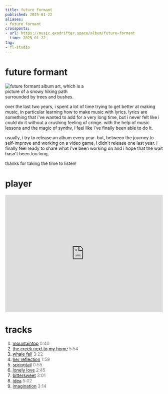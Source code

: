 ```yaml
---
title: future formant
published: 2025-01-22
aliases:
- future formant
crossposts:
- url: https://music.exodrifter.space/album/future-formant
  time: 2025-01-22
tag:
- fl-studio
---
```


# future formant

<div style="width: 50%;">

![future formant album art, which is a picture of a snowy hiking path surrounded by trees and bushes.](cover.png)

</div>

over the last two years, i spent a lot of time trying to get better at making music, in particular learning how to make music with lyrics. lyrics are something that i've wanted to add for a very long time, but i never felt like i could do it without a crushing feeling of cringe. with the help of music lessons and the magic of synthv, i feel like i've finally been able to do it.

usually, i try to release an album every year. but, between the journey to self-improve and working on a video game, i didn't release one last year. i finally feel ready to share what i've been working on and i hope that the wait hasn't been too long.

thanks for taking the time to listen!

# player

<iframe style="border: 0; width: 100%; max-width: 700px; height: 373px;" src="https://bandcamp.com/EmbeddedPlayer/album=253081176/size=large/bgcol=333333/linkcol=0f91ff/artwork=none/transparent=true/" seamless><a href="https://music.exodrifter.space/album/future-formant">future formant by exodrifter</a></iframe>

# tracks

1. [mountaintop](mountaintop.md) <span style="opacity:0.6">0:40</span>
2. [the creek next to my home](the-creek-next-to-my-home.md) <span style="opacity:0.6">5:54</span>
3. [whale fall](whale-fall.md) <span style="opacity:0.6">3:22</span>
4. [her reflection](her-reflection.md) <span style="opacity:0.6">1:59</span>
5. [springtail](springtail.md) <span style="opacity:0.6">0:55</span>
6. [lonely love](lonely-love.md) <span style="opacity:0.6">2:45</span>
7. [bittersweet](bittersweet.md) <span style="opacity:0.6">3:01</span>
8. [idea](idea.md) <span style="opacity:0.6">5:02</span>
9. [imagination](imagination.md) <span style="opacity:0.6">3:14</span>
